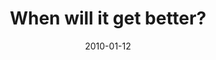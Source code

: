 ---
layout: base.njk
title : 'When will it get better?' 
view_title : 'When will it get better?' 
year : '2010' 
date : '2010-01-12' 
img_file : '/drawing/whenwillitgetbetter.png' 
html_file : 'whenwillitgetbetter' 
next_html : 'teachmesomething.html' 
year_order : '2' 
permalink : "title/{{html_file}}.html"
---